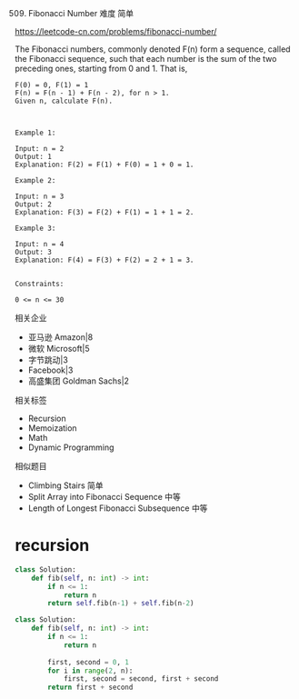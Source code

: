509. Fibonacci Number
难度
简单

https://leetcode-cn.com/problems/fibonacci-number/


The Fibonacci numbers, commonly denoted F(n) form a sequence, called the Fibonacci sequence, such that each number is the sum of the two preceding ones, starting from 0 and 1. That is,
```
F(0) = 0, F(1) = 1
F(n) = F(n - 1) + F(n - 2), for n > 1.
Given n, calculate F(n).

 

Example 1:

Input: n = 2
Output: 1
Explanation: F(2) = F(1) + F(0) = 1 + 0 = 1.

Example 2:

Input: n = 3
Output: 2
Explanation: F(3) = F(2) + F(1) = 1 + 1 = 2.

Example 3:

Input: n = 4
Output: 3
Explanation: F(4) = F(3) + F(2) = 2 + 1 = 3.
 

Constraints:

0 <= n <= 30
```


相关企业
- 亚马逊 Amazon|8
- 微软 Microsoft|5
- 字节跳动|3
- Facebook|3
- 高盛集团 Goldman Sachs|2

相关标签
- Recursion
- Memoization
- Math
- Dynamic Programming

相似题目
- Climbing Stairs
简单
- Split Array into Fibonacci Sequence
中等
- Length of Longest Fibonacci Subsequence
中等


# recursion
```py
class Solution:
    def fib(self, n: int) -> int:
        if n <= 1:
            return n
        return self.fib(n-1) + self.fib(n-2)
```

```py
class Solution:
    def fib(self, n: int) -> int:
        if n <= 1:
            return n
        
        first, second = 0, 1
        for i in range(2, n):
            first, second = second, first + second
        return first + second
```        